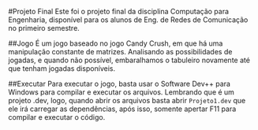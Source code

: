 #Projeto Final
Este foi o projeto final da disciplina Computação para Engenharia, disponível para os alunos de Eng. de Redes de Comunicação no primeiro semestre.

##Jogo
É um jogo baseado no jogo Candy Crush, em que há uma manipulação constante de matrizes. Analisando as possibilidades de jogadas, e quando não possível, embaralhamos o tabuleiro novamente até que tenham jogadas disponíveis.

##Executar
Para executar o jogo, basta usar o Software Dev++ para Windows para compilar e executar os arquivos. Lembrando que é um projeto .dev, logo, quando abrir os arquivos basta abrir `Projeto1.dev` que ele irá carregar as dependências, após isso, somente apertar F11 para compilar e executar o código.
